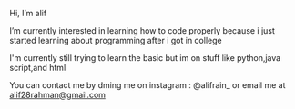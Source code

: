 Hi, I’m alif

I’m currently interested in learning how to code properly because i just started learning about programming after i got in college

I'm currently still trying to learn the basic but im on stuff like python,java script,and html 

You can contact me by dming me on instagram : @alifrain_ or email me at alif28rahman@gmail.com

<!---
alifrahmancao/alifrahmancao is a ✨ special ✨ repository because its `README.md` (this file) appears on your GitHub profile.
You can click the Preview link to take a look at your changes.
--->
